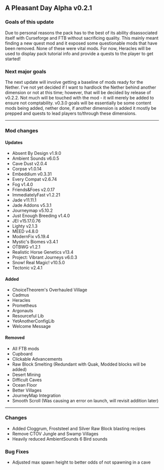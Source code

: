 ## A Pleasant Day Alpha v0.2.1

### Goals of this update

Due to personal reasons the pack has to the best of its ability disassociated itself
with Curseforge and FTB without sacrificing quality. This mainly meant finding a new 
quest mod and it exposed some questionable mods that have been removed. None of these 
were vital mods. For now, Heracles will be used to display pack tutorial info and 
provide a quests to the player to get started! 

### Next major goals

The next update will involve getting a baseline of mods ready for the Nether.
I've not yet decided if I want to hardlock the Nether behind another dimension
or not at this time; however, that will be decided by release of v0.2.2. Not much
will be touched with the mod - it will merely be added to ensure not comptability. 
v0.3.0 goals will be essentially be some content mods being added, nether done,
if another dimension is added it mostly be prepped and quests to lead players 
to/through these dimensions. 


---

### Mod changes

#### Updates

- Absent By Design v1.9.0
- Ambient Sounds v6.0.5
- Cave Dust v2.0.4
- Corpse v1.0.14
- Embeddium v0.3.31
- Every Compat v2.6.74
- Fog v1.4.0
- Friends&Foes v2.0.17
- ImmediatelyFast v1.2.21
- Jade v11.11.1
- Jade Addons v5.3.1
- Journeymap v5.10.2
- Just Enough Breeding v1.4.0
- JEI v15.17.0.76
- Lighty v2.1.3
- MEED v4.8.0
- ModernFix v5.19.4
- Mystic's Biomes v3.4.1
- OTBWG v1.2.1
- Realistic Horse Genetics v13.4
- Project: Vibrant Journeys v6.0.3
- Snow! Real Magic! v10.5.0
- Tectonic v2.4.1

#### Added

- ChoiceTheorem's Overhauled Village
- Cadmus
- Heracles
- Prometheus
- Argonauts
- Resourceful Lib
- YetAnotherConfigLib
- Welcome Message

#### Removed

- All FTB mods
- Cupboard
- Clickable Advancements
- Raw Block Smelting (Redundant with Quak, Modded blocks will be added)
- Desert Mining
- Difficult Caves
- Ocean Floor
- Better Villages
- JourneyMap Integration
- Smooth Scroll (Was causing an error on launch, will revisit addition later)

---

### Changes

- Added Cloggrum, Froststeel and Silver Raw Block blasting recipes
- Remove CTOV Jungle and Swamp Villages
- Heavily reduced AmbientSounds 6 Bird sounds

### Bug Fixes

- Adjusted max spawn height to better odds of not spawning in a cave
